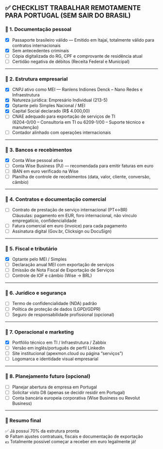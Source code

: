 ## ✅ CHECKLIST  TRABALHAR REMOTAMENTE PARA PORTUGAL (SEM SAIR DO BRASIL)

### 🔹 1. Documentação pessoal
- [x] Passaporte brasileiro válido — Emitido em Itajaí, totalmente válido para contratos internacionais
- [x] Sem antecedentes criminais
- [ ] Cópia digitalizada do RG, CPF e comprovante de residência atual
- [ ] Certidão negativa de débitos (Receita Federal e Municipal)

---

### 🔹 2. Estrutura empresarial
- [x] CNPJ ativo como MEI — Ranlens Indiones Denck – Nano Redes e Infraestrutura
- [x] Natureza jurídica: Empresário Individual (213-5)
- [x] Optante pelo Simples Nacional / MEI
- [x] Capital Social declarado (R$ 4.000,00)
- [ ] CNAE adequado para exportação de serviços de TI  
      (6204-0/00 – Consultoria em TI ou 6209-1/00 – Suporte técnico e manutenção)
- [ ] Contador alinhado com operações internacionais

---

### 🔹 3. Bancos e recebimentos
- [x] Conta Wise pessoal ativa
- [ ] Conta Wise Business (PJ) — recomendada para emitir faturas em euro
- [ ] IBAN em euro verificado na Wise
- [ ] Planilha de controle de recebimentos (data, valor, cliente, conversão, câmbio)

---

### 🔹 4. Contratos e documentação comercial
- [ ] Contrato de prestação de serviço internacional (PT↔BR)  
      Cláusulas: pagamento em EUR, foro internacional, não vínculo empregatício, confidencialidade
- [ ] Fatura comercial em euro (invoice) para cada pagamento
- [ ] Assinatura digital (Gov.br, Clicksign ou DocuSign)

---

### 🔹 5. Fiscal e tributário
- [x] Optante pelo MEI / Simples
- [ ] Declaração anual MEI com exportação de serviços
- [ ] Emissão de Nota Fiscal de Exportação de Serviços
- [ ] Controle de IOF e câmbio (Wise → BRL)

---

### 🔹 6. Jurídico e segurança
- [ ] Termo de confidencialidade (NDA) padrão
- [ ] Política de proteção de dados (LGPD/GDPR)
- [ ] Seguro de responsabilidade profissional (opcional)

---

### 🔹 7. Operacional e marketing
- [x] Portfólio técnico em TI / Infraestrutura / Zabbix
- [ ] Versão em inglês/português de perfil LinkedIn
- [ ] Site institucional (apexmon.cloud ou página “serviços”)
- [ ] Logomarca e identidade visual empresarial

---

### 🔹 8. Planejamento futuro (opcional)
- [ ] Planejar abertura de empresa em Portugal
- [ ] Solicitar visto D8 (apenas se decidir residir em Portugal)
- [ ] Conta bancária europeia corporativa (Wise Business ou Revolut Business)

---

### 🧭 Resumo final
✅ Já possui 70% da estrutura pronta  
⚙️ Faltam ajustes contratuais, fiscais e documentação de exportação  
💶 Totalmente possível começar a receber em euro legalmente já!
